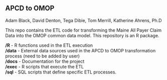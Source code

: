 ## APCD to OMOP  

Adam Black, David Denton, Tega Dibie, Tom Merrill, Katherine Ahrens, Ph.D

This repo contains the ETL code for transforming the Maine All Payer Claim Data into the OMOP common data model. This repository is an R package.

**/R** - R functions used in the ETL execution     
**/data** - External data sources used in the APCD to OMOP transformation process (need to be added by user)     
**/docs** - Documentation for the project  
**/exec** - R scripts that execute the ETL  
**/sql** - SQL scripts that define specific ETL processes.



